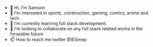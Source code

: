 - 👋 Hi, I’m Samson
- 👀 I’m interested in sports, construction, gaming, comics, anime and tech.
- 🌱 I’m currently learning full stack development.
- 💞️ I’m looking to collaborate on any full stack related works in the forseable future
- 📫 How to reach me twitter @IESmep

<!---
SamsonI95/SamsonI95 is a ✨ special ✨ repository because its `README.md` (this file) appears on your GitHub profile.
You can click the Preview link to take a look at your changes.
--->
